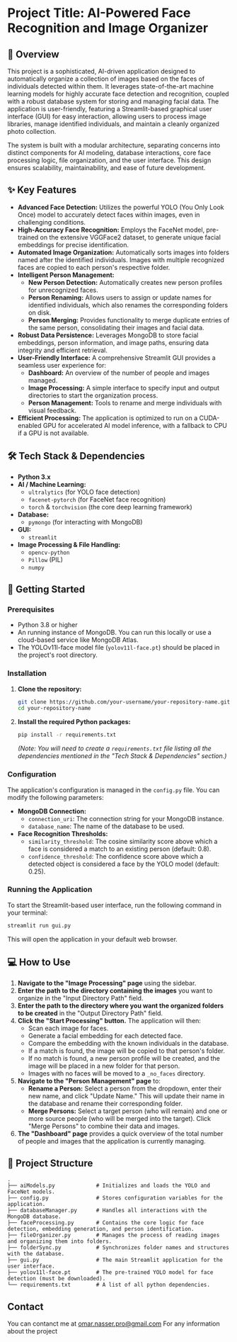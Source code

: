 # Project Title: AI-Powered Face Recognition and Image Organizer

## 📖 Overview

This project is a sophisticated, AI-driven application designed to automatically organize a collection of images based on the faces of individuals detected within them. It leverages state-of-the-art machine learning models for highly accurate face detection and recognition, coupled with a robust database system for storing and managing facial data. The application is user-friendly, featuring a Streamlit-based graphical user interface (GUI) for easy interaction, allowing users to process image libraries, manage identified individuals, and maintain a cleanly organized photo collection.

The system is built with a modular architecture, separating concerns into distinct components for AI modeling, database interactions, core face processing logic, file organization, and the user interface. This design ensures scalability, maintainability, and ease of future development.

## ✨ Key Features

* **Advanced Face Detection:** Utilizes the powerful YOLO (You Only Look Once) model to accurately detect faces within images, even in challenging conditions.
* **High-Accuracy Face Recognition:** Employs the FaceNet model, pre-trained on the extensive VGGFace2 dataset, to generate unique facial embeddings for precise identification.
* **Automated Image Organization:** Automatically sorts images into folders named after the identified individuals. Images with multiple recognized faces are copied to each person's respective folder.
* **Intelligent Person Management:**
    * **New Person Detection:** Automatically creates new person profiles for unrecognized faces.
    * **Person Renaming:** Allows users to assign or update names for identified individuals, which also renames the corresponding folders on disk.
    * **Person Merging:** Provides functionality to merge duplicate entries of the same person, consolidating their images and facial data.
* **Robust Data Persistence:** Leverages MongoDB to store facial embeddings, person information, and image paths, ensuring data integrity and efficient retrieval.
* **User-Friendly Interface:** A comprehensive Streamlit GUI provides a seamless user experience for:
    * **Dashboard:** An overview of the number of people and images managed.
    * **Image Processing:** A simple interface to specify input and output directories to start the organization process.
    * **Person Management:** Tools to rename and merge individuals with visual feedback.
* **Efficient Processing:** The application is optimized to run on a CUDA-enabled GPU for accelerated AI model inference, with a fallback to CPU if a GPU is not available.

## 🛠️ Tech Stack & Dependencies

* **Python 3.x**
* **AI / Machine Learning:**
    * `ultralytics` (for YOLO face detection)
    * `facenet-pytorch` (for FaceNet face recognition)
    * `torch` & `torchvision` (the core deep learning framework)
* **Database:**
    * `pymongo` (for interacting with MongoDB)
* **GUI:**
    * `streamlit`
* **Image Processing & File Handling:**
    * `opencv-python`
    * `Pillow` (PIL)
    * `numpy`

## 🚀 Getting Started

### Prerequisites

* Python 3.8 or higher
* An running instance of MongoDB. You can run this locally or use a cloud-based service like MongoDB Atlas.
* The YOLOv11l-face model file (`yolov11l-face.pt`) should be placed in the project's root directory.

### Installation

1.  **Clone the repository:**
    ```bash
    git clone https://github.com/your-username/your-repository-name.git
    cd your-repository-name
    ```

2.  **Install the required Python packages:**
    ```bash
    pip install -r requirements.txt
    ```
    *(Note: You will need to create a `requirements.txt` file listing all the dependencies mentioned in the "Tech Stack & Dependencies" section.)*

### Configuration

The application's configuration is managed in the `config.py` file. You can modify the following parameters:

* **MongoDB Connection:**
    * `connection_uri`: The connection string for your MongoDB instance.
    * `database_name`: The name of the database to be used.
* **Face Recognition Thresholds:**
    * `similarity_threshold`: The cosine similarity score above which a face is considered a match to an existing person (default: 0.8).
    * `confidence_threshold`: The confidence score above which a detected object is considered a face by the YOLO model (default: 0.25).

### Running the Application

To start the Streamlit-based user interface, run the following command in your terminal:

```bash
streamlit run gui.py
```

This will open the application in your default web browser.

## 💻 How to Use

1.  **Navigate to the "Image Processing" page** using the sidebar.
2.  **Enter the path to the directory containing the images** you want to organize in the "Input Directory Path" field.
3.  **Enter the path to the directory where you want the organized folders to be created** in the "Output Directory Path" field.
4.  **Click the "Start Processing" button.** The application will then:
    * Scan each image for faces.
    * Generate a facial embedding for each detected face.
    * Compare the embedding with the known individuals in the database.
    * If a match is found, the image will be copied to that person's folder.
    * If no match is found, a new person profile will be created, and the image will be placed in a new folder for that person.
    * Images with no faces will be moved to a `_no_faces` directory.
5.  **Navigate to the "Person Management" page** to:
    * **Rename a Person:** Select a person from the dropdown, enter their new name, and click "Update Name." This will update their name in the database and rename their corresponding folder.
    * **Merge Persons:** Select a target person (who will remain) and one or more source people (who will be merged into the target). Click "Merge Persons" to combine their data and images.
6.  **The "Dashboard" page** provides a quick overview of the total number of people and images that the application is currently managing.

## 📂 Project Structure

```
.
├── aiModels.py             # Initializes and loads the YOLO and FaceNet models.
├── config.py               # Stores configuration variables for the application.
├── databaseManager.py      # Handles all interactions with the MongoDB database.
├── faceProcessing.py       # Contains the core logic for face detection, embedding generation, and person identification.
├── fileOrganizer.py        # Manages the process of reading images and organizing them into folders.
├── folderSync.py           # Synchronizes folder names and structures with the database.
├── gui.py                  # The main Streamlit application for the user interface.
├── yolov11l-face.pt        # The pre-trained YOLO model for face detection (must be downloaded).
└── requirements.txt        # A list of all python dependencies.
```

## Contact
You can contanct me at omar.nasser.pro@gmail.com 
For any information about the project
